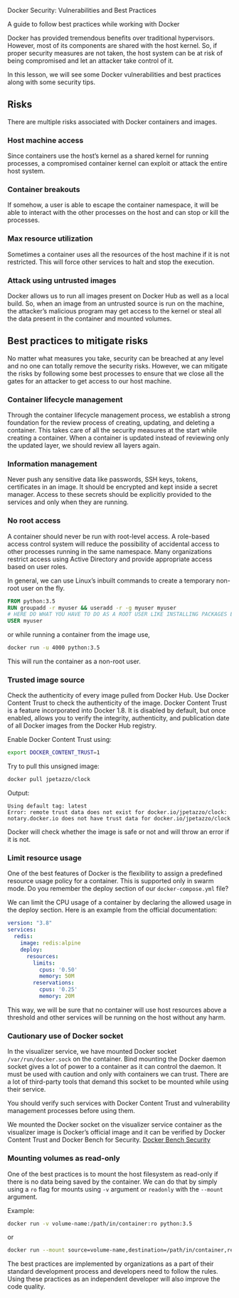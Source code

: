 Docker Security: Vulnerabilities and Best Practices

A guide to follow best practices while working with Docker

Docker has provided tremendous benefits over traditional hypervisors. However, most of its components are shared with the host kernel. So, if proper security measures are not taken, the host system can be at risk of being compromised and let an attacker take control of it.

In this lesson, we will see some Docker vulnerabilities and best practices along with some security tips.

## Risks

There are multiple risks associated with Docker containers and images.

### Host machine access

Since containers use the host’s kernel as a shared kernel for running processes, a compromised container kernel can exploit or attack the entire host system.

### Container breakouts

If somehow, a user is able to escape the container namespace, it will be able to interact with the other processes on the host and can stop or kill the processes.

### Max resource utilization

Sometimes a container uses all the resources of the host machine if it is not restricted. This will force other services to halt and stop the execution.

### Attack using untrusted images

Docker allows us to run all images present on Docker Hub as well as a local build. So, when an image from an untrusted source is run on the machine, the attacker’s malicious program may get access to the kernel or steal all the data present in the container and mounted volumes.

## Best practices to mitigate risks

No matter what measures you take, security can be breached at any level and no one can totally remove the security risks. However, we can mitigate the risks by following some best processes to ensure that we close all the gates for an attacker to get access to our host machine.

### Container lifecycle management

Through the container lifecycle management process, we establish a strong foundation for the review process of creating, updating, and deleting a container. This takes care of all the security measures at the start while creating a container. When a container is updated instead of reviewing only the updated layer, we should review all layers again.

### Information management

Never push any sensitive data like passwords, SSH keys, tokens, certificates in an image. It should be encrypted and kept inside a secret manager. Access to these secrets should be explicitly provided to the services and only when they are running.

### No root access

A container should never be run with root-level access. A role-based access control system will reduce the possibility of accidental access to other processes running in the same namespace. Many organizations restrict access using Active Directory and provide appropriate access based on user roles.

In general, we can use Linux’s inbuilt commands to create a temporary non-root user on the fly.

```dockerfile
FROM python:3.5
RUN groupadd -r myuser && useradd -r -g myuser myuser
# HERE DO WHAT YOU HAVE TO DO AS A ROOT USER LIKE INSTALLING PACKAGES ETC.
USER myuser
```

or while running a container from the image use,

```sh
docker run -u 4000 python:3.5
```

This will run the container as a non-root user.

### Trusted image source

Check the authenticity of every image pulled from Docker Hub. Use Docker Content Trust to check the authenticity of the image. Docker Content Trust is a feature incorporated into Docker 1.8. It is disabled by default, but once enabled, allows you to verify the integrity, authenticity, and publication date of all Docker images from the Docker Hub registry.

Enable Docker Content Trust using:

```sh
export DOCKER_CONTENT_TRUST=1
```

Try to pull this unsigned image:

```sh
docker pull jpetazzo/clock
```

Output:

```
Using default tag: latest
Error: remote trust data does not exist for docker.io/jpetazzo/clock: notary.docker.io does not have trust data for docker.io/jpetazzo/clock
```

Docker will check whether the image is safe or not and will throw an error if it is not.

### Limit resource usage

One of the best features of Docker is the flexibility to assign a predefined resource usage policy for a container. This is supported only in swarm mode. Do you remember the deploy section of our `docker-compose.yml` file?

We can limit the CPU usage of a container by declaring the allowed usage in the deploy section. Here is an example from the official documentation:

```yaml
version: "3.8"
services:
  redis:
    image: redis:alpine
    deploy:
      resources:
        limits:
          cpus: '0.50'
          memory: 50M
        reservations:
          cpus: '0.25'
          memory: 20M
```

This way, we will be sure that no container will use host resources above a threshold and other services will be running on the host without any harm.

### Cautionary use of Docker socket

In the visualizer service, we have mounted Docker socket `/var/run/docker.sock` on the container. Bind mounting the Docker daemon socket gives a lot of power to a container as it can control the daemon. It must be used with caution and only with containers we can trust. There are a lot of third-party tools that demand this socket to be mounted while using their service.

You should verify such services with Docker Content Trust and vulnerability management processes before using them.

We mounted the Docker socket on the visualizer service container as the visualizer image is Docker’s official image and it can be verified by Docker Content Trust and Docker Bench for Security. [Docker Bench Security](https://github.com/docker/docker-bench-security)

### Mounting volumes as read-only

One of the best practices is to mount the host filesystem as read-only if there is no data being saved by the container. We can do that by simply using a `ro` flag for mounts using `-v` argument or `readonly` with the `--mount` argument.

Example:

```sh
docker run -v volume-name:/path/in/container:ro python:3.5
```

or

```sh
docker run --mount source=volume-name,destination=/path/in/container,readonly python:3.5
```



The best practices are implemented by organizations as a part of their standard development process and developers need to follow the rules. Using these practices as an independent developer will also improve the code quality. 

